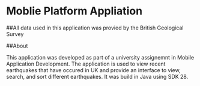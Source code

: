 # Moblie Platform Appliation

##All data used in this application was provied by the British Geological Survey 

##About

This application was developed as part of a university assignemnt in Mobile Application Development. The application is used to view recent earthquakes that have occured in UK and provide an interface to view, search, and sort different earthquakes. It was build in Java using SDK 28.